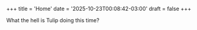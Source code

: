 +++
title = 'Home'
date = '2025-10-23T00:08:42-03:00'
draft = false
+++

What the hell is Tulip doing this time?
